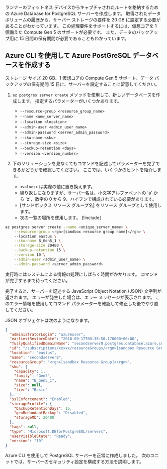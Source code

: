 ランナーのフィットネス デバイスからキャプチャされたルートを格納するための Azure Database for PostgreSQL サーバーを作成します。 取得されたデータ ボリュームの履歴から、サーバー ストレージの要件を 20 GB に設定する必要があることがわかっています。 この処理要件をサポートするには、仮想コアを 1 個備えた Compute Gen 5 のサポートが必要です。 また、データのバックアップ用に 15 日間の保有期間が必要であることもわかっています。

## <a name="create-an-azure-postgresql-database-with-the-azure-cli"></a>Azure CLI を使用して Azure PostGreSQL データベースを作成する

ストレージ サイズ 20 GB、1 仮想コアの Compute Gen 5 サポート、データ バックアップの保有期間 15 日に、サーバーを設定することに留意してください。

1. `az postgres server create` メソッドを使用して、新しいデータベースを作成します。 指定するパラメーターがいくつかあります。
    - `--resource-group <resource_group_name>`
    - `--name <new_server_name>`
    - `--location <location>`
    - `--admin-user <admin_user_name>`
    - `--admin-password <server_admin_password>`
    - `--sku-name <sku>`
    - `--storage-size <size>`
    - `--backup-retention <days>`
    - `--version <version_number>`
    
2. 下のソリューションを見なくてもコマンドを記述してパラメーターを完了できるかどうかを確認してください。 ここでは、いくつかのヒントを紹介します。
    - `<values>` は実際の値に置き換えます。 
    - 繰り返しになりますが、サーバー名は、小文字アルファベットの 'a' から 'z'、数字の 0 から 9、ハイフンで構成されている必要があります。
    - <rgn>[サンドボックス リソース グループ名]</rgn> をリソース グループとして使用します。
    - 次の一覧の場所を使用します。   [!include[](../../../includes/azure-sandbox-regions-note.md)]
    
```bash
az postgres server create --name <unique_server_name> \
    --resource-group <rgn>[sandbox resource group name]</rgn> \ 
    --location eastus \
    --sku-name B_Gen5_1 \
    --storage-size 20480 \
    --backup-retention 15 \
    --version 10 \
    --admin-user <admin_user_name> \
    --admin-password <server_admin_password>
```

実行時にはシステムによる情報の処理にしばらく時間がかかります。 コマンドが完了するまで待ってください。

完了すると、サーバーを記述する JavaScript Object Notation (JSON) 文字列が返されます。 エラーが発生した場合は、エラー メッセージが表示されます。 このエラー情報を使用してコマンド パラメーターを確認して修正した後でやり直してください。

JSON オブジェクトは次のようになります。

```json
{
  "administratorLogin": "azureuser",
  "earliestRestoreDate": "2018-09-17T00:35:50.170000+00:00",
  "fullyQualifiedDomainName": "secondserver8.postgres.database.azure.com",
  "id": "/subscriptions/xxxxx/resourceGroups/<rgn>[sandbox Resource Group]</rgn>/providers/Microsoft.DBforPostgreSQL/servers/secondserver8",
  "location": "eastus",
  "name": "secondserver8",
  "resourceGroup": "<rgn>[sandbox Resource Group]</rgn>",
  "sku": {
    "capacity": 1,
    "family": "Gen5",
    "name": "B_Gen5_1",
    "size": null,
    "tier": "Basic"
  },
  "sslEnforcement": "Enabled",
  "storageProfile": {
    "backupRetentionDays": 15,
    "geoRedundantBackup": "Disabled",
    "storageMb": 20480
  },
  "tags": null,
  "type": "Microsoft.DBforPostgreSQL/servers",
  "userVisibleState": "Ready",
  "version": "10"
}
```

Azure CLI を使用して PostgreSQL サーバーを正常に作成しました。 次のユニットでは、サーバーのセキュリティ設定を構成する方法を説明します。
